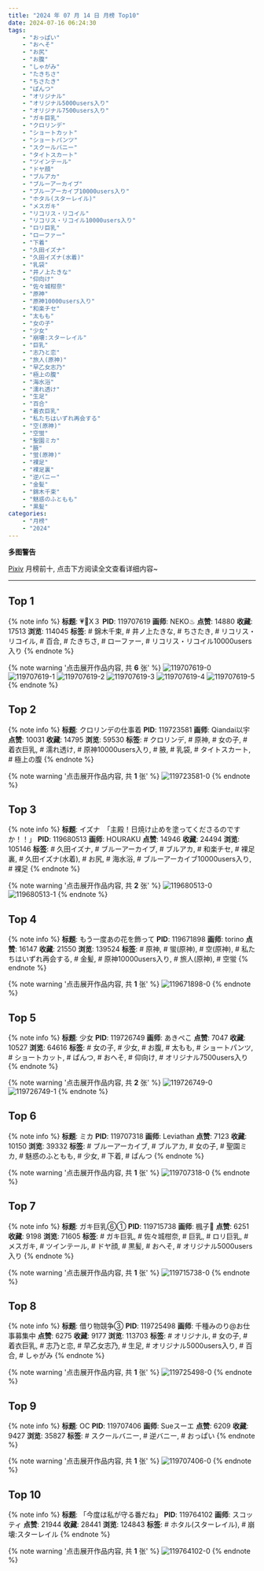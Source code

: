 ```yaml
---
title: "2024 年 07 月 14 日 月榜 Top10"
date: 2024-07-16 06:24:30
tags:
    - "おっぱい"
    - "おへそ"
    - "お尻"
    - "お腹"
    - "しゃがみ"
    - "たきちさ"
    - "ちさたき"
    - "ぱんつ"
    - "オリジナル"
    - "オリジナル5000users入り"
    - "オリジナル7500users入り"
    - "ガキ巨乳"
    - "クロリンデ"
    - "ショートカット"
    - "ショートパンツ"
    - "スクールバニー"
    - "タイトスカート"
    - "ツインテール"
    - "ドヤ顔"
    - "ブルアカ"
    - "ブルーアーカイブ"
    - "ブルーアーカイブ10000users入り"
    - "ホタル(スターレイル)"
    - "メスガキ"
    - "リコリス・リコイル"
    - "リコリス・リコイル10000users入り"
    - "ロリ巨乳"
    - "ローファー"
    - "下着"
    - "久田イズナ"
    - "久田イズナ(水着)"
    - "乳袋"
    - "井ノ上たきな"
    - "仰向け"
    - "佐々城柑奈"
    - "原神"
    - "原神10000users入り"
    - "和楽チセ"
    - "太もも"
    - "女の子"
    - "少女"
    - "崩壊:スターレイル"
    - "巨乳"
    - "志乃と恋"
    - "旅人(原神)"
    - "早乙女志乃"
    - "極上の腹"
    - "海水浴"
    - "濡れ透け"
    - "生足"
    - "百合"
    - "着衣巨乳"
    - "私たちはいずれ再会する"
    - "空(原神)"
    - "空蛍"
    - "聖園ミカ"
    - "腋"
    - "蛍(原神)"
    - "裸足"
    - "裸足裏"
    - "逆バニー"
    - "金髪"
    - "錦木千束"
    - "魅惑のふともも"
    - "黒髪"
categories:
    - "月榜"
    - "2024"
---
```


<i class="fa fa-triangle-exclamation"></i>**多图警告**<i class="fa fa-triangle-exclamation"></i>

[Pixiv](https://www.pixiv.net/) 月榜前十, 点击下方阅读全文查看详细内容~

<!-- more -->

---

## Top 1

{% note info %}
**标题**: 💗💙X３
**PID**: 119707619 **画师**: NEKO♨
**点赞**: 14880 **收藏**: 17513 **浏览**: 114045
**标签**: # 錦木千束, # 井ノ上たきな, # ちさたき, # リコリス・リコイル, # 百合, # たきちさ, # ローファー, # リコリス・リコイル10000users入り
{% endnote %}

{% note warning '点击展开作品内容, 共 **6** 张' %}
![119707619-0](https://i.pixiv.re/img-original/img/2024/06/17/00/03/26/119707619_p0.jpg)
![119707619-1](https://i.pixiv.re/img-original/img/2024/06/17/00/03/26/119707619_p1.jpg)
![119707619-2](https://i.pixiv.re/img-original/img/2024/06/17/00/03/26/119707619_p2.jpg)
![119707619-3](https://i.pixiv.re/img-original/img/2024/06/17/00/03/26/119707619_p3.jpg)
![119707619-4](https://i.pixiv.re/img-original/img/2024/06/17/00/03/26/119707619_p4.jpg)
![119707619-5](https://i.pixiv.re/img-original/img/2024/06/17/00/03/26/119707619_p5.jpg)
{% endnote %}

## Top 2

{% note info %}
**标题**: クロリンデの仕事着
**PID**: 119723581 **画师**: Qiandai以宇
**点赞**: 10031 **收藏**: 14795 **浏览**: 59530
**标签**: # クロリンデ, # 原神, # 女の子, # 着衣巨乳, # 濡れ透け, # 原神10000users入り, # 腋, # 乳袋, # タイトスカート, # 極上の腹
{% endnote %}

{% note warning '点击展开作品内容, 共 **1** 张' %}
![119723581-0](https://i.pixiv.re/img-original/img/2024/06/17/16/53/48/119723581_p0.png)
{% endnote %}

## Top 3

{% note info %}
**标题**: イズナ　「主殿！日焼け止めを塗ってくださるのですか！！」
**PID**: 119680513 **画师**: HOURAKU
**点赞**: 14946 **收藏**: 24494 **浏览**: 105146
**标签**: # 久田イズナ, # ブルーアーカイブ, # ブルアカ, # 和楽チセ, # 裸足裏, # 久田イズナ(水着), # お尻, # 海水浴, # ブルーアーカイブ10000users入り, # 裸足
{% endnote %}

{% note warning '点击展开作品内容, 共 **2** 张' %}
![119680513-0](https://i.pixiv.re/img-original/img/2024/06/16/08/00/07/119680513_p0.jpg)
![119680513-1](https://i.pixiv.re/img-original/img/2024/06/16/08/00/07/119680513_p1.jpg)
{% endnote %}

## Top 4

{% note info %}
**标题**: もう一度あの花を飾って
**PID**: 119671898 **画师**: torino
**点赞**: 16147 **收藏**: 21550 **浏览**: 139524
**标签**: # 原神, # 蛍(原神), # 空(原神), # 私たちはいずれ再会する, # 金髪, # 原神10000users入り, # 旅人(原神), # 空蛍
{% endnote %}

{% note warning '点击展开作品内容, 共 **1** 张' %}
![119671898-0](https://i.pixiv.re/img-original/img/2024/06/16/00/01/08/119671898_p0.jpg)
{% endnote %}

## Top 5

{% note info %}
**标题**: 少女
**PID**: 119726749 **画师**: あきぺこ
**点赞**: 7047 **收藏**: 10527 **浏览**: 64616
**标签**: # 女の子, # 少女, # お腹, # 太もも, # ショートパンツ, # ショートカット, # ぱんつ, # おへそ, # 仰向け, # オリジナル7500users入り
{% endnote %}

{% note warning '点击展开作品内容, 共 **2** 张' %}
![119726749-0](https://i.pixiv.re/img-original/img/2024/06/17/19/06/06/119726749_p0.jpg)
![119726749-1](https://i.pixiv.re/img-original/img/2024/06/17/19/06/06/119726749_p1.jpg)
{% endnote %}

## Top 6

{% note info %}
**标题**: ミカ
**PID**: 119707318 **画师**: Leviathan
**点赞**: 7123 **收藏**: 10150 **浏览**: 39332
**标签**: # ブルーアーカイブ, # ブルアカ, # 女の子, # 聖園ミカ, # 魅惑のふともも, # 少女, # 下着, # ぱんつ
{% endnote %}

{% note warning '点击展开作品内容, 共 **1** 张' %}
![119707318-0](https://i.pixiv.re/img-original/img/2024/06/17/00/00/31/119707318_p0.jpg)
{% endnote %}

## Top 7

{% note info %}
**标题**: ガキ巨乳⑥①
**PID**: 119715738 **画师**: 楓子🍁
**点赞**: 6251 **收藏**: 9198 **浏览**: 71605
**标签**: # ガキ巨乳, # 佐々城柑奈, # 巨乳, # ロリ巨乳, # メスガキ, # ツインテール, # ドヤ顔, # 黒髪, # おへそ, # オリジナル5000users入り
{% endnote %}

{% note warning '点击展开作品内容, 共 **1** 张' %}
![119715738-0](https://i.pixiv.re/img-original/img/2024/06/17/08/00/07/119715738_p0.jpg)
{% endnote %}

## Top 8

{% note info %}
**标题**: 借り物競争③
**PID**: 119725498 **画师**: 千種みのり@お仕事募集中
**点赞**: 6275 **收藏**: 9177 **浏览**: 113703
**标签**: # オリジナル, # 女の子, # 着衣巨乳, # 志乃と恋, # 早乙女志乃, # 生足, # オリジナル5000users入り, # 百合, # しゃがみ
{% endnote %}

{% note warning '点击展开作品内容, 共 **1** 张' %}
![119725498-0](https://i.pixiv.re/img-original/img/2024/06/17/18/17/08/119725498_p0.jpg)
{% endnote %}

## Top 9

{% note info %}
**标题**: OC
**PID**: 119707406 **画师**: Sueスーエ
**点赞**: 6209 **收藏**: 9427 **浏览**: 35827
**标签**: # スクールバニー, # 逆バニー, # おっぱい
{% endnote %}

{% note warning '点击展开作品内容, 共 **1** 张' %}
![119707406-0](https://i.pixiv.re/img-original/img/2024/06/17/00/01/07/119707406_p0.png)
{% endnote %}

## Top 10

{% note info %}
**标题**: 「今度は私が守る番だね」
**PID**: 119764102 **画师**: スコッティ
**点赞**: 21944 **收藏**: 28441 **浏览**: 124843
**标签**: # ホタル(スターレイル), # 崩壊:スターレイル
{% endnote %}

{% note warning '点击展开作品内容, 共 **1** 张' %}
![119764102-0](https://i.pixiv.re/img-original/img/2024/06/19/00/00/46/119764102_p0.jpg)
{% endnote %}
